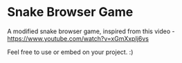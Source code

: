 # Snake Browser Game

A modified snake browser game, inspired from this video - https://www.youtube.com/watch?v=xGmXxpIj6vs

Feel free to use or embed on your project. :)

